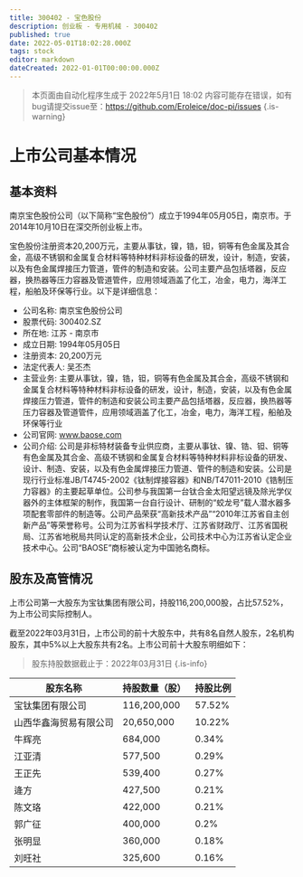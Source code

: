 ```yaml
---
title: 300402 - 宝色股份
description: 创业板 - 专用机械 - 300402
published: true
date: 2022-05-01T18:02:28.000Z
tags: stock
editor: markdown
dateCreated: 2022-01-01T00:00:00.000Z
---
```


> 本页面由自动化程序生成于 2022年5月1日 18:02
> 内容可能存在错误，如有bug请提交issue至：https://github.com/Eroleice/doc-pi/issues
{.is-warning}

# 上市公司基本情况

## 基本资料

南京宝色股份公司（以下简称“宝色股份”）成立于1994年05月05日，南京市。于2014年10月10日在深交所创业板上市。

宝色股份注册资本20,200万元，主要从事钛，镍，锆，钽，铜等有色金属及其合金，高级不锈钢和金属复合材料等特种材料非标设备的研发，设计，制造，安装，以及有色金属焊接压力管道，管件的制造和安装。公司主要产品包括塔器，反应器，换热器等压力容器及管道管件，应用领域涵盖了化工，冶金，电力，海洋工程，船舶及环保等行业。以下是详细信息：

- 公司名称: 南京宝色股份公司
- 股票代码: 300402.SZ
- 所在地: 江苏 - 南京市
- 成立日期: 1994年05月05日
- 注册资本: 20,200万元
- 法定代表人: 吴丕杰
- 主营业务: 主要从事钛，镍，锆，钽，铜等有色金属及其合金，高级不锈钢和金属复合材料等特种材料非标设备的研发，设计，制造，安装，以及有色金属焊接压力管道，管件的制造和安装公司主要产品包括塔器，反应器，换热器等压力容器及管道管件，应用领域涵盖了化工，冶金，电力，海洋工程，船舶及环保等行业
- 公司官网: www.baose.com
- 公司介绍: 公司是非标特材装备专业供应商，主要从事钛、镍、锆、钽、铜等有色金属及其合金、高级不锈钢和金属复合材料等特种材料非标设备的研发、设计、制造、安装，以及有色金属焊接压力管道、管件的制造和安装。公司是现行行业标准JB/T4745-2002《钛制焊接容器》和NB/T47011-2010《锆制压力容器》的主要起草单位。公司参与我国第一台钛合金太阳望远镜及除光学仪器外的主体框架的制作，我国第一台自行设计、研制的“蛟龙号”载人潜水器多项配套零部件的制造等。公司产品荣获“高新技术产品”“2010年江苏省自主创新产品”等荣誉称号。公司为江苏省科学技术厅、江苏省财政厅、江苏省国税局、江苏省地税局共同认定的高新技术企业，公司技术中心为江苏省认定企业技术中心。公司“BAOSE”商标被认定为中国驰名商标。


## 股东及高管情况

上市公司第一大股东为宝钛集团有限公司，持股116,200,000股，占比57.52%，为上市公司实际控制人。

截至2022年03月31日，上市公司的前十大股东中，共有8名自然人股东，2名机构股东，其中5%以上大股东共有2名。上市公司前十大股东明细如下：

> 股东持股数据截止于：2022年03月31日
{.is-info}

| 股东名称 | 持股数量（股） | 持股比例 |
| --- | --- | --- |
| 宝钛集团有限公司 | 116,200,000 | 57.52% |
| 山西华鑫海贸易有限公司 | 20,650,000 | 10.22% |
| 牛辉亮 | 684,000 | 0.34% |
| 江亚清 | 577,500 | 0.29% |
| 王正先 | 539,400 | 0.27% |
| 逄方 | 427,500 | 0.21% |
| 陈文珞 | 422,000 | 0.21% |
| 郭广征 | 400,000 | 0.2% |
| 张明显 | 360,000 | 0.18% |
| 刘旺社 | 325,600 | 0.16% |




